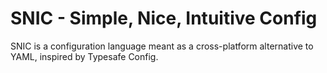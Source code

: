# SNIC - Simple, Nice, Intuitive Config

SNIC is a configuration language meant as a cross-platform alternative to YAML, inspired by Typesafe Config. 
